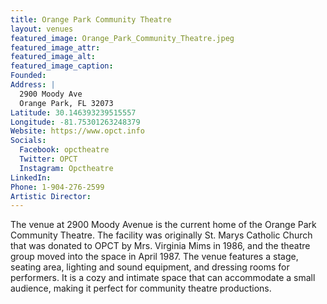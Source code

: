 ```yaml
---
title: Orange Park Community Theatre
layout: venues
featured_image: Orange_Park_Community_Theatre.jpeg
featured_image_attr:
featured_image_alt:
featured_image_caption:
Founded: 
Address: |
  2900 Moody Ave
  Orange Park, FL 32073
Latitude: 30.146393239515557
Longitude: -81.75301263248379
Website: https://www.opct.info
Socials:
  Facebook: opctheatre
  Twitter: OPCT
  Instagram: Opctheatre
LinkedIn: 
Phone: 1-904-276-2599
Artistic Director: 
---
```

The venue at 2900 Moody Avenue is the current home of the Orange Park Community Theatre. The facility was originally St. Marys Catholic Church that was donated to OPCT by Mrs. Virginia Mims in 1986, and the theatre group moved into the space in April 1987. The venue features a stage, seating area, lighting and sound equipment, and dressing rooms for performers. It is a cozy and intimate space that can accommodate a small audience, making it perfect for community theatre productions.
